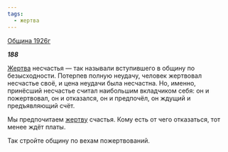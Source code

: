 ```yaml
---
tags:
  - жертва
---
```

[Община 1926г](https://127.0.0.1:4002/agni/1926)

___188___

[Жертва](../../../tags/#жертва) несчастья — так называли вступившего в общину по безысходности. Потерпев полную неудачу, человек жертвовал несчастье своё, и цена неудачи была несчастна. Но, именно, принёсший несчастье считал наибольшим вкладчиком себя: он и пожертвовал, он и отказался, он и предпочёл, он ждущий и предъявляющий счёт.   

Мы предпочитаем [жертву](../../../tags/#жертва) счастья. Кому есть от чего отказаться, тот менее ждёт платы.   

Так стройте общину по вехам пожертвований.   

